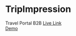 # TripImpression
Travel Portal B2B
[Live Link](https://tripimpression.vercel.app/)<br>
[Demo](https://twitter.com/MasoodiMuteeb/status/1636212050429870081?s=20)
